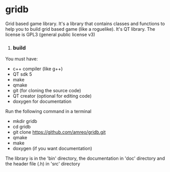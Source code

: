 # gridb
Grid based game library.
It's a library that contains classes and functions to help you to build grid based game (like a roguelike).
It's QT library.
The license is GPL3 (general public license v3)

1. ### build
  You must have:
  * c++ compiler (like g++)
  * QT sdk 5
  * make
  * qmake
  * git (for cloning the source code)
  * QT creator (optional for editing code)
  * doxygen for documentation
  
  Run the following command in a terminal
  * mkdir gridb
  * cd gridb
  * git clone https://github.com/amreo/gridb.git
  * qmake
  * make
  * doxygen (if you want documentation)
  
  The library is in the 'bin' directory, the documentation in 'doc' directory and the header file (.h) in 'src' directory
